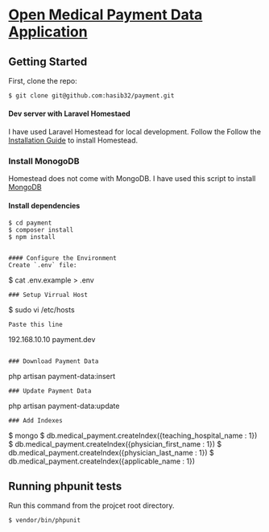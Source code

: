 # [Open Medical Payment Data Application](https://openpaymentsdata-origin.cms.gov/)
## Getting Started
First, clone the repo:
```bash
$ git clone git@github.com:hasib32/payment.git
```
#### Dev server with Laravel Homestaed
I have used Laravel Homestead for local development. Follow the Follow the [Installation Guide](https://laravel.com/docs/5.4/homestead#installation-and-setup) to install Homestead.

### Install MonogoDB
Homestead does not come with MongoDB. I have used this script to install [MongoDB](https://github.com/zakhttp/Mongostead7)

#### Install dependencies
```
$ cd payment
$ composer install
$ npm install
```

```

#### Configure the Environment
Create `.env` file:
```
$ cat .env.example > .env
```
### Setup Virrual Host
```
$ sudo vi /etc/hosts
```
Paste this line
```
192.168.10.10 payment.dev
```

### Download Payment Data
```
php artisan payment-data:insert
```
### Update Payment Data
```
php artisan payment-data:update
```
### Add Indexes
```
$ mongo
$ db.medical_payment.createIndex({teaching_hospital_name : 1})
$ db.medical_payment.createIndex({physician_first_name : 1})
$ db.medical_payment.createIndex({physician_last_name : 1})
$ db.medical_payment.createIndex({applicable_name : 1})

## Running phpunit tests
Run this command from the projcet root directory.
```bash
$ vendor/bin/phpunit
```
